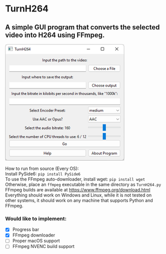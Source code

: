 # TurnH264
## A simple GUI program that converts the selected video into H264 using FFmpeg.

<img src="screenshot.png">

How to run from source (Every OS): </br>
Install PySide6: `pip install PySide6` </br>
To use the FFmpeg auto-downloader, install wget: `pip install wget` </br>
Otherwise, place an `ffmpeg` executable in the same directory as `TurnH264.py` </br>
FFmpeg builds are available at https://www.ffmpeg.org/download.html </br>
Everything should work on Windows and Linux, while it is not tested on other systems, it should work on any machine that supports Python and FFmpeg. </br>

### Would like to implement:
-   [X] Progress bar
-   [X] FFmpeg downloader
-   [ ] Proper macOS support
-   [ ] FFmpeg NVENC build support